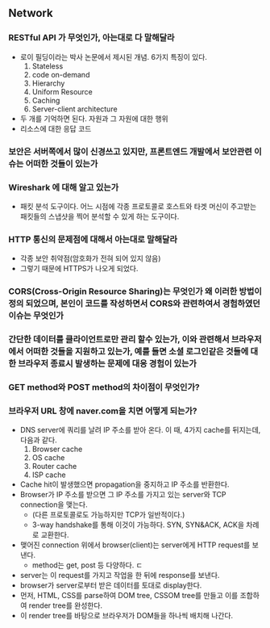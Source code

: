 ## Network

### RESTful API 가 무엇인가, 아는대로 다 말해달라

-   로이 필딩이라는 박사 논문에서 제시된 개념. 6가지 특징이 있다.
    1. Stateless
    2. code on-demand
    3. Hierarchy
    4. Uniform Resource
    5. Caching
    6. Server-client architecture
-   두 개를 기억하면 된다. 자원과 그 자원에 대한 행위
-   리소스에 대한 응답 코드

### 보안은 서버쪽에서 많이 신경쓰고 있지만, 프론트엔드 개발에서 보안관련 이슈는 어떠한 것들이 있는가

### Wireshark 에 대해 알고 있는가

-   패킷 분석 도구이다. 어느 시점에 각종 프로토콜로 호스트와 타겟 머신이 주고받는 패킷들의 스냅샷을 찍어 분석할 수 있게 하는 도구이다.

### HTTP 통신의 문제점에 대해서 아는대로 말해달라

-   각종 보안 취약점(암호화가 전혀 되어 있지 않음)
-   그렇기 때문에 HTTPS가 나오게 되었다.

### CORS(Cross-Origin Resource Sharing)는 무엇인가 왜 이러한 방법이 정의 되었으며, 본인이 코드를 작성하면서 CORS와 관련하여서 경험하였던 이슈는 무엇인가

### 간단한 데이터를 클라이언트로만 관리 할수 있는가, 이와 관련해서 브라우저 에서 어떠한 것들을 지원하고 있는가, 예를 들면 소셜 로그인같은 것들에 대한 브라우저 종료시 발생하는 문제에 대응 경험이 있는가

### GET method와 POST method의 차이점이 무엇인가?

### 브라우저 URL 창에 naver.com을 치면 어떻게 되는가?

-   DNS server에 쿼리를 날려 IP 주소를 받아 온다. 이 때, 4가지 cache를 뒤지는데, 다음과 같다.
    1. Browser cache
    2. OS cache
    3. Router cache
    4. ISP cache
-   Cache hit이 발생했으면 propagation을 중지하고 IP 주소를 반환한다.
-   Browser가 IP 주소를 받으면 그 IP 주소를 가지고 있는 server와 TCP connection을 맺는다.
    -   (다른 프로토콜로도 가능하지만 TCP가 일반적이다.)
    -   3-way handshake를 통해 이것이 가능하다. SYN, SYN&ACK, ACK을 차례로 교환한다.
-   맺어진 connection 위에서 browser(client)는 server에게 HTTP request를 보낸다.
    -   method는 get, post 등 다양하다. ㄷ
-   server는 이 request를 가지고 작업을 한 뒤에 response를 보낸다.
-   browser가 server로부터 받은 데이터를 토대로 display한다.
-   먼저, HTML, CSS를 parse하여 DOM tree, CSSOM tree를 만들고 이를 조합하여 render tree를 완성한다.
-   이 render tree를 바탕으로 브라우저가 DOM들을 하나씩 배치해 나간다.
